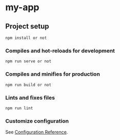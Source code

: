# my-app

## Project setup

```
npm install or not
```

### Compiles and hot-reloads for development

```
npm run serve or not
```

### Compiles and minifies for production

```
npm run build or not
```

### Lints and fixes files

```
npm run lint
```

### Customize configuration

See [Configuration Reference](https://cli.vuejs.org/config/).
